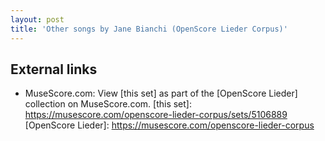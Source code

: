 ```yaml
---
layout: post
title: 'Other songs by Jane Bianchi (OpenScore Lieder Corpus)'
---
```


## External links

- MuseScore.com: View [this set] as part of the [OpenScore Lieder] collection on MuseScore.com.
[this set]: https://musescore.com/openscore-lieder-corpus/sets/5106889
[OpenScore Lieder]: https://musescore.com/openscore-lieder-corpus
